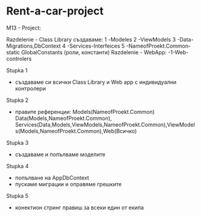 # Rent-a-car-project
M13 - Project:

Razdelenie - Class Library създаваме:
1 -Modeles
2 -ViewModels
3 -Data-Migrations,DbContext
4 -Services-Interfeices
5 -NameofProekt.Common- static GlobalConstants (роли, константи)
Razdelenie - WebApp:
-1-Web-controlers

Stupka 1
- създаваме си всички Class Library и Web app с индивидуални контролери

Stupka 2
- правите референции: Models(NameofProekt.Common) Data(Models,NameofProekt.Common), Services(Data,Models,ViewModels,NameofProekt.Common),ViewModels(Models,NameofProekt.Common),Web(Всичко)

Stupka 3
- създаваме и попълваме моделите

Stupka 4
- попълване на AppDbContext 
- пускаме миграции и оправяме грешките

Stupka 5
- конектион стринг правиш за всеки един от екипа
